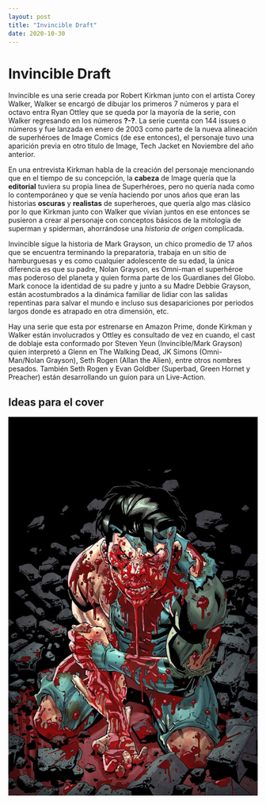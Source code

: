 ```yaml
---
layout: post
title: "Invincible Draft"
date: 2020-10-30
---
```

# Invincible Draft

Invincible es una serie creada por Robert Kirkman junto con el artista Corey Walker, Walker se encargó de dibujar los primeros 7 números y para el octavo entra Ryan Ottley que se queda por la mayoría de la serie, con Walker regresando en los números **?-?**. La serie cuenta con 144 issues o números y fue lanzada en enero de 2003 como parte de la nueva alineación de superhéroes de Image Comics (de ese entonces), el personaje tuvo una aparición previa en otro titulo de Image, Tech Jacket en Noviembre del año anterior.


En una entrevista Kirkman habla de la creación del personaje mencionando que en el tiempo de su concepción, la **cabeza** de Image quería que la **editorial** tuviera su propia linea de Superhéroes, pero no quería nada como lo contemporáneo y que se venía haciendo por unos años que eran las historias **oscuras** y **realistas** de superheroes, que quería algo mas clásico por lo que Kirkman junto con Walker que vivían juntos en ese entonces se pusieron a crear al personaje con conceptos básicos de la mitología de superman y spiderman, ahorrándose una *historia de origen* complicada.

Invincible sigue la historia de Mark Grayson, un chico promedio de 17 años que se encuentra terminando la preparatoria, trabaja en un sitio de hamburguesas y es como cualquier adolescente de su edad, la única diferencia es que su padre, Nolan Grayson, es Omni-man el superhéroe mas poderoso del planeta y quien forma parte de los Guardianes del Globo. Mark conoce la identidad de su padre y junto a su Madre Debbie Grayson, están acostumbrados a la dinámica familiar de lidiar con las salidas repentinas para salvar el mundo e incluso sus desapariciones por periodos largos donde es atrapado en otra dimensión, etc.


Hay una serie que esta por estrenarse en Amazon Prime, donde Kirkman y Walker están involucrados y Ottley es consultado de vez en cuando, el cast de doblaje esta conformado por Steven Yeun (Invincible/Mark Grayson) quien interpretó a Glenn en The Walking Dead, JK Simons (Omni-Man/Nolan Grayson), Seth Rogen (Allan the Alien), entre otros nombres pesados. También Seth Rogen y Evan Goldber (Superbad, Green Hornet y Preacher) están desarrollando un guion para un Live-Action.

## Ideas para el cover

![](/assets/img/coverart1.jpg)
